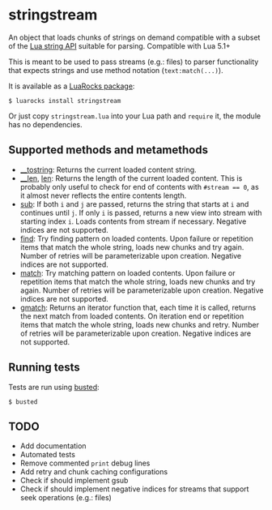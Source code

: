 # stringstream
An object that loads chunks of strings on demand compatible with a subset
of the [Lua string API](https://www.lua.org/manual/5.4/manual.html#6.4)
suitable for parsing. Compatible with Lua 5.1+

This is meant to be used to pass streams (e.g.: files) to parser functionality
that expects strings and use method notation (`text:match(...)`).

It is available as a [LuaRocks package](https://luarocks.org/modules/gilzoide/stringstream):

    $ luarocks install stringstream

Or just copy `stringstream.lua` into your Lua path and `require` it, the module has no dependencies.


## Supported methods and metamethods
- [__tostring](https://www.lua.org/manual/5.4/manual.html#2.4):
  Returns the current loaded content string.
- [__len](https://www.lua.org/manual/5.4/manual.html#2.4), [len](https://www.lua.org/manual/5.4/manual.html#pdf-string.len):
  Returns the length of the current loaded content.
  This is probably only useful to check for end of contents with `#stream == 0`, as it almost never reflects the entire contents length.
- [sub](https://www.lua.org/manual/5.4/manual.html#pdf-string.sub):
  If both `i` and `j` are passed, returns the string that starts at `i` and continues until `j`.
  If only `i` is passed, returns a new view into stream with starting index `i`. 
  Loads contents from stream if necessary.
  Negative indices are not supported.
- [find](https://www.lua.org/manual/5.4/manual.html#pdf-string.find):
  Try finding pattern on loaded contents. Upon failure or repetition items that
  match the whole string, loads new chunks and try again.
  Number of retries will be parameterizable upon creation.
  Negative indices are not supported.
- [match](https://www.lua.org/manual/5.4/manual.html#pdf-string.match):
  Try matching pattern on loaded contents. Upon failure or repetition items that
  match the whole string, loads new chunks and try again.
  Number of retries will be parameterizable upon creation.
  Negative indices are not supported.
- [gmatch](https://www.lua.org/manual/5.4/manual.html#pdf-string.gmatch):
  Returns an iterator function that, each time it is called, returns the next
  match from loaded contents. On iteration end or repetition items that match
  the whole string, loads new chunks and retry.
  Number of retries will be parameterizable upon creation.
  Negative indices are not supported.


## Running tests
Tests are run using [busted](https://olivinelabs.com/busted/):

    $ busted


## TODO
- Add documentation
- Automated tests
- Remove commented `print` debug lines
- Add retry and chunk caching configurations
- Check if should implement gsub
- Check if should implement negative indices for streams that support seek operations (e.g.: files)
